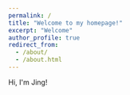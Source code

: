 ```yaml
---
permalink: /
title: "Welcome to my homepage!"
excerpt: "Welcome"
author_profile: true
redirect_from: 
  - /about/
  - /about.html
---
```


Hi, I'm Jing!
